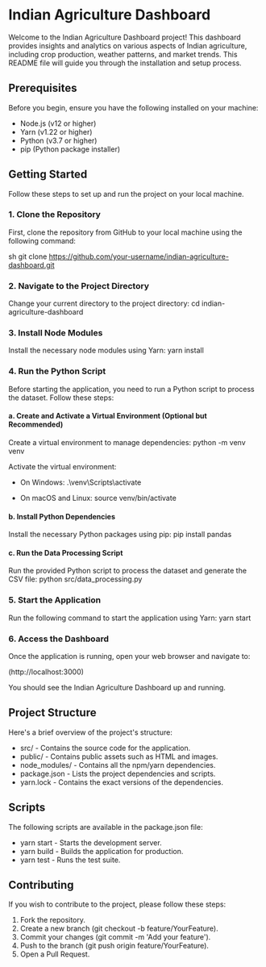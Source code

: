 # Indian Agriculture Dashboard

Welcome to the Indian Agriculture Dashboard project! This dashboard provides insights and analytics on various aspects of Indian agriculture, including crop production, weather patterns, and market trends. This README file will guide you through the installation and setup process.

## Prerequisites

Before you begin, ensure you have the following installed on your machine:

- Node.js (v12 or higher)
- Yarn (v1.22 or higher)
- Python (v3.7 or higher)
- pip (Python package installer)

## Getting Started

Follow these steps to set up and run the project on your local machine.

### 1. Clone the Repository

First, clone the repository from GitHub to your local machine using the following command:

sh
git clone https://github.com/your-username/indian-agriculture-dashboard.git


### 2. Navigate to the Project Directory

Change your current directory to the project directory:
cd indian-agriculture-dashboard


### 3. Install Node Modules

Install the necessary node modules using Yarn:
yarn install


### 4. Run the Python Script

Before starting the application, you need to run a Python script to process the dataset. Follow these steps:

#### a. Create and Activate a Virtual Environment (Optional but Recommended)

Create a virtual environment to manage dependencies:
python -m venv venv


Activate the virtual environment:

- On Windows:
  .\venv\Scripts\activate
  

- On macOS and Linux:
  source venv/bin/activate
  

#### b. Install Python Dependencies

Install the necessary Python packages using pip:
pip install pandas


#### c. Run the Data Processing Script

Run the provided Python script to process the dataset and generate the CSV file:
python src/data_processing.py


### 5. Start the Application

Run the following command to start the application using Yarn:
yarn start


### 6. Access the Dashboard

Once the application is running, open your web browser and navigate to:

(http://localhost:3000)

You should see the Indian Agriculture Dashboard up and running.

## Project Structure

Here's a brief overview of the project's structure:

- src/ - Contains the source code for the application.
- public/ - Contains public assets such as HTML and images.
- node_modules/ - Contains all the npm/yarn dependencies.
- package.json - Lists the project dependencies and scripts.
- yarn.lock - Contains the exact versions of the dependencies.

## Scripts

The following scripts are available in the package.json file:

- yarn start - Starts the development server.
- yarn build - Builds the application for production.
- yarn test - Runs the test suite.

## Contributing

If you wish to contribute to the project, please follow these steps:

1. Fork the repository.
2. Create a new branch (git checkout -b feature/YourFeature).
3. Commit your changes (git commit -m 'Add your feature').
4. Push to the branch (git push origin feature/YourFeature).
5. Open a Pull Request.
